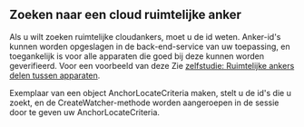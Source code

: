 ## <a name="locating-a-cloud-spatial-anchor"></a>Zoeken naar een cloud ruimtelijke anker

Als u wilt zoeken ruimtelijke cloudankers, moet u de id weten. Anker-id's kunnen worden opgeslagen in de back-end-service van uw toepassing, en toegankelijk is voor alle apparaten die goed bij deze kunnen worden geverifieerd. Voor een voorbeeld van deze Zie [zelfstudie: Ruimtelijke ankers delen tussen apparaten](/azure/spatial-anchors/tutorials/tutorial-share-anchors-across-devices/).

Exemplaar van een object AnchorLocateCriteria maken, stelt u de id's die u zoekt, en de CreateWatcher-methode worden aangeroepen in de sessie door te geven uw AnchorLocateCriteria.
